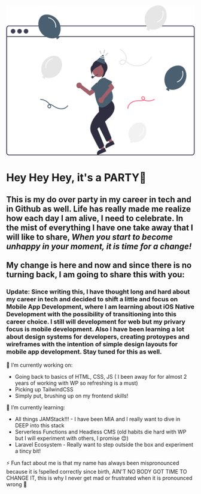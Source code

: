 ![girl in browser with ballons](./img/its_a_party.svg)

<!--
**CBTheDeveloper/CBTheDeveloper** is a ✨ _special_ ✨ repository because its `README.md` (this file) appears on your GitHub profile.

Here are some ideas to get you started:

- 🔭 I’m currently working on ...
- 🌱 I’m currently learning ...
- 👯 I’m looking to collaborate on ...
- 🤔 I’m looking for help with ...
- 💬 Ask me about ...
- 📫 How to reach me: ...
- 😄 Pronouns: ...
- ⚡ Fun fact: ...
-->
# Hey Hey Hey, it's a PARTY🎉

## This is my do over party in my career in tech and in Github as well. Life has really made me realize how each day I am alive, I need to celebrate. In the mist of everything I have one take away that I will like to share, <em>When you start to become unhappy in your moment, it is time for a change!</em> <br> <br>My change is here and now and since there is no turning back, I am going to share this with you:

### Update: Since writing this, I have thought long and hard about my career in tech and decided to shift a little and focus on Mobile App Development, where I am learning about iOS Native Development with the possibility of transitioning into this career choice. I still will development for web but my privary focus is mobile development. Also I have been learning a lot about design systems for developers, creating protoypes and wireframes with the intention of simple design layouts for mobile app development. Stay tuned for this as well. 

🔭 I’m currently working on: <br>
* Going back to basics of HTML, CSS, JS ( I been away for for almost 2 years of working with WP so refreshing is a must)
* Picking up TailwindCSS
* Simply put, brushing up on my frontend skills!

🌱 I’m currently learning: <br>
* All things JAMStack!!! - I have been MIA and I really want to dive in DEEP into this stack
* Serverless Functions and Headless CMS (old habits die hard with WP but I will experiment with others, I promise 😊)
* Laravel Ecosystem - Really want to step outside the box and experiment a tincy bit!

⚡ Fun fact about me is that my name has always been mispronounced because it is !spelled correctly since birth, AIN'T NO BODY GOT TIME TO CHANGE IT, this is why I never get mad or frustrated when it is pronounced wrong 🤣


